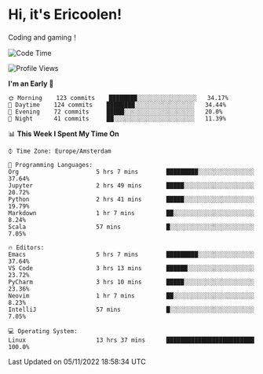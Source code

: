 # Hi, it's Ericoolen!
Coding and gaming！

<!--START_SECTION:waka-->
![Code Time](http://img.shields.io/badge/Code%20Time-510%20hrs%2059%20mins-blue)

![Profile Views](http://img.shields.io/badge/Profile%20Views-5-blue)

**I'm an Early 🐤** 

```text
🌞 Morning    123 commits    ████████░░░░░░░░░░░░░░░░░   34.17% 
🌆 Daytime    124 commits    ████████░░░░░░░░░░░░░░░░░   34.44% 
🌃 Evening    72 commits     █████░░░░░░░░░░░░░░░░░░░░   20.0% 
🌙 Night      41 commits     ██░░░░░░░░░░░░░░░░░░░░░░░   11.39%

```


📊 **This Week I Spent My Time On** 

```text
⌚︎ Time Zone: Europe/Amsterdam

💬 Programming Languages: 
Org                      5 hrs 7 mins        █████████░░░░░░░░░░░░░░░░   37.64% 
Jupyter                  2 hrs 49 mins       █████░░░░░░░░░░░░░░░░░░░░   20.72% 
Python                   2 hrs 41 mins       █████░░░░░░░░░░░░░░░░░░░░   19.79% 
Markdown                 1 hr 7 mins         ██░░░░░░░░░░░░░░░░░░░░░░░   8.24% 
Scala                    57 mins             █░░░░░░░░░░░░░░░░░░░░░░░░   7.05%

🔥 Editors: 
Emacs                    5 hrs 7 mins        █████████░░░░░░░░░░░░░░░░   37.64% 
VS Code                  3 hrs 13 mins       ██████░░░░░░░░░░░░░░░░░░░   23.72% 
PyCharm                  3 hrs 10 mins       █████░░░░░░░░░░░░░░░░░░░░   23.36% 
Neovim                   1 hr 7 mins         ██░░░░░░░░░░░░░░░░░░░░░░░   8.23% 
IntelliJ                 57 mins             █░░░░░░░░░░░░░░░░░░░░░░░░   7.05%

💻 Operating System: 
Linux                    13 hrs 37 mins      █████████████████████████   100.0%

```


 Last Updated on 05/11/2022 18:58:34 UTC
<!--END_SECTION:waka-->

